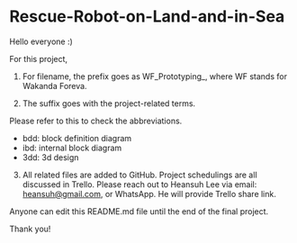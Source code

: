 # Rescue-Robot-on-Land-and-in-Sea

Hello everyone :)

For this project,

1) For filename, the prefix goes as WF_Prototyping_, where WF stands for Wakanda Foreva.

2) The suffix goes with the project-related terms.

Please refer to this to check the abbreviations.
- bdd: block definition diagram
- ibd: internal block diagram
- 3dd: 3d design

3) All related files are added to GitHub. Project schedulings are all discussed in Trello. Please reach out to Heansuh Lee via email: heansuh@gmail.com, or WhatsApp. He will provide Trello share link.

Anyone can edit this README.md file until the end of the final project.

Thank you!
